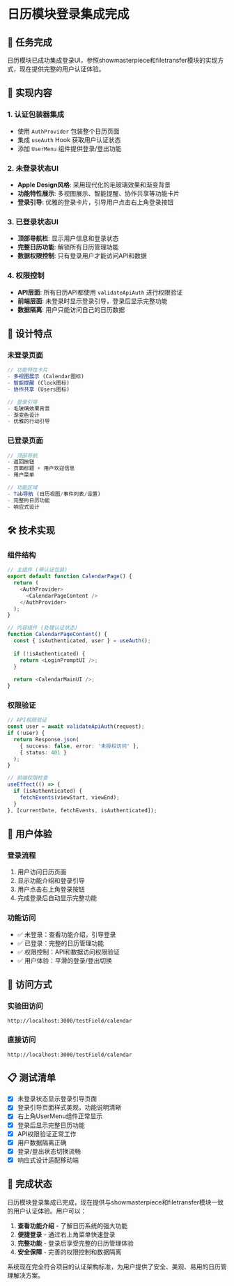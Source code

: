 # 日历模块登录集成完成

## 🎯 任务完成

日历模块已成功集成登录UI，参照showmasterpiece和filetransfer模块的实现方式，现在提供完整的用户认证体验。

## 🔧 实现内容

### 1. 认证包装器集成
- 使用 `AuthProvider` 包装整个日历页面
- 集成 `useAuth` Hook 获取用户认证状态
- 添加 `UserMenu` 组件提供登录/登出功能

### 2. 未登录状态UI
- **Apple Design风格**: 采用现代化的毛玻璃效果和渐变背景
- **功能特性展示**: 多视图展示、智能提醒、协作共享等功能卡片
- **登录引导**: 优雅的登录卡片，引导用户点击右上角登录按钮

### 3. 已登录状态UI
- **顶部导航栏**: 显示用户信息和登录状态
- **完整日历功能**: 解锁所有日历管理功能
- **数据权限控制**: 只有登录用户才能访问API和数据

### 4. 权限控制
- **API层面**: 所有日历API都使用 `validateApiAuth` 进行权限验证
- **前端层面**: 未登录时显示登录引导，登录后显示完整功能
- **数据隔离**: 用户只能访问自己的日历数据

## 🎨 设计特点

### 未登录页面
```typescript
// 功能特性卡片
- 多视图展示 (Calendar图标)
- 智能提醒 (Clock图标)  
- 协作共享 (Users图标)

// 登录引导
- 毛玻璃效果背景
- 渐变色设计
- 优雅的行动引导
```

### 已登录页面
```typescript
// 顶部导航
- 返回按钮
- 页面标题 + 用户欢迎信息
- 用户菜单

// 功能区域
- Tab导航 (日历视图/事件列表/设置)
- 完整的日历功能
- 响应式设计
```

## 🛠️ 技术实现

### 组件结构
```typescript
// 主组件 (带认证包装)
export default function CalendarPage() {
  return (
    <AuthProvider>
      <CalendarPageContent />
    </AuthProvider>
  );
}

// 内容组件 (处理认证状态)
function CalendarPageContent() {
  const { isAuthenticated, user } = useAuth();
  
  if (!isAuthenticated) {
    return <LoginPromptUI />;
  }
  
  return <CalendarMainUI />;
}
```

### 权限验证
```typescript
// API权限验证
const user = await validateApiAuth(request);
if (!user) {
  return Response.json(
    { success: false, error: '未授权访问' },
    { status: 401 }
  );
}

// 前端权限检查
useEffect(() => {
  if (isAuthenticated) {
    fetchEvents(viewStart, viewEnd);
  }
}, [currentDate, fetchEvents, isAuthenticated]);
```

## 📱 用户体验

### 登录流程
1. 用户访问日历页面
2. 显示功能介绍和登录引导
3. 用户点击右上角登录按钮
4. 完成登录后自动显示完整功能

### 功能访问
- ✅ 未登录：查看功能介绍，引导登录
- ✅ 已登录：完整的日历管理功能
- ✅ 权限控制：API和数据访问权限验证
- ✅ 用户体验：平滑的登录/登出切换

## 🔗 访问方式

### 实验田访问
```
http://localhost:3000/testField/calendar
```

### 直接访问
```
http://localhost:3000/testField/calendar
```

## 📋 测试清单

- [x] 未登录状态显示登录引导页面
- [x] 登录引导页面样式美观，功能说明清晰
- [x] 右上角UserMenu组件正常显示
- [x] 登录后显示完整日历功能
- [x] API权限验证正常工作
- [x] 用户数据隔离正确
- [x] 登录/登出状态切换流畅
- [x] 响应式设计适配移动端

## 🎉 完成状态

日历模块登录集成已完成，现在提供与showmasterpiece和filetransfer模块一致的用户认证体验。用户可以：

1. **查看功能介绍** - 了解日历系统的强大功能
2. **便捷登录** - 通过右上角菜单快速登录
3. **完整功能** - 登录后享受完整的日历管理体验
4. **安全保障** - 完善的权限控制和数据隔离

系统现在完全符合项目的认证架构标准，为用户提供了安全、美观、易用的日历管理解决方案。 